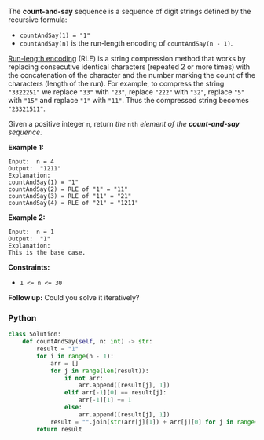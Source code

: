 The  **count-and-say**  sequence is a sequence of digit strings defined by the recursive formula:

- `countAndSay(1) = "1"`
- `countAndSay(n)`  is the run-length encoding of  `countAndSay(n - 1)`.

[Run-length encoding](http://en.wikipedia.org/wiki/Run-length_encoding)  (RLE) is a string compression method that works
by replacing consecutive identical characters (repeated 2 or more times) with the concatenation of the character and the
number marking the count of the characters (length of the run). For example, to compress the string  `"3322251"`  we
replace  `"33"`  with  `"23"`, replace  `"222"`  with  `"32"`, replace  `"5"`  with  `"15"`  and replace  `"1"`
with  `"11"`. Thus the compressed string becomes  `"23321511"`.

Given a positive integer  `n`, return  _the_ `nth` _element of the  **count-and-say**  sequence_.

**Example 1:**

```
Input:  n = 4
Output:  "1211"
Explanation:
countAndSay(1) = "1"
countAndSay(2) = RLE of "1" = "11"
countAndSay(3) = RLE of "11" = "21"
countAndSay(4) = RLE of "21" = "1211"
```

**Example 2:**

```
Input:  n = 1
Output:  "1"
Explanation:
This is the base case.
```

**Constraints:**

- `1 <= n <= 30`

**Follow up:** Could you solve it iteratively?

### Python

```python
class Solution:
    def countAndSay(self, n: int) -> str:
        result = "1"
        for i in range(n - 1):
            arr = []
            for j in range(len(result)):
                if not arr:
                    arr.append([result[j], 1])
                elif arr[-1][0] == result[j]:
                    arr[-1][1] += 1
                else:
                    arr.append([result[j], 1])
            result = "".join(str(arr[j][1]) + arr[j][0] for j in range(len(arr)))
        return result
```